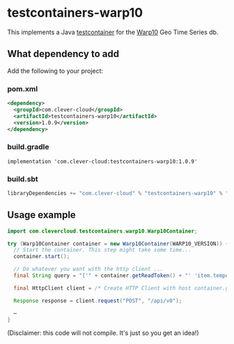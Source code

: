 # testcontainers-warp10

This implements a Java [testcontainer](https://www.testcontainers.org/) for the
[Warp10](https://www.warp10.io/) Geo Time Series db.

## What dependency to add

Add the following to your project:

### pom.xml

```xml
<dependency>
  <groupId>com.clever-cloud</groupId>
  <artifactId>testcontainers-warp10</artifactId>
  <version>1.0.9</version>
</dependency>
```

### build.gradle

```
implementation 'com.clever-cloud:testcontainers-warp10:1.0.9'
```

### build.sbt

```scala
libraryDependencies += "com.clever-cloud" % "testcontainers-warp10" % "1.0.9"
```

## Usage example

```java
import com.clevercloud.testcontainers.warp10.Warp10Container;

try (Warp10Container container = new Warp10Container(WARP10_VERSION)) {
  // Start the container. This step might take some time...
  container.start();

  // Do whatever you want with the http client ...
  final String query = "['" + container.getReadToken() + "' 'item.temperature' { 'city' 'nantes' } '2022-01-01' TOTIMESTAMP '2022-11-06' TOTIMESTAMP ] FETCH"

  final HttpClient client = /* Create HTTP Client with host container.getHTTPHostAddress() */

  Response response = client.request("POST", "/api/v0");

  ⋯
}
```

(Disclaimer: this code will not compile. It's just so you get an idea!)

